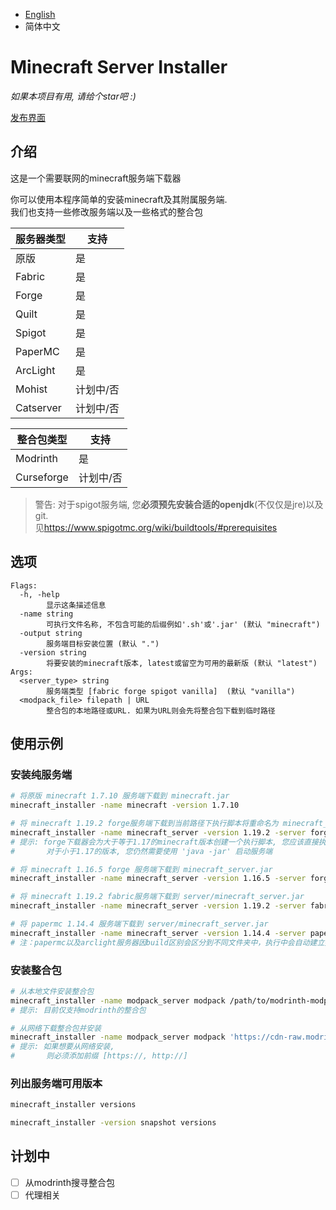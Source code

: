 
- [English](./README.MD)
- 简体中文

# Minecraft Server Installer

*如果本项目有用, 请给个star吧 :)*

[发布界面](https://github.com/kmcsr/server-installer/releases/)

## 介绍

这是一个需要联网的minecraft服务端下载器

你可以使用本程序简单的安装minecraft及其附属服务端.  
我们也支持一些修改服务端以及一些格式的整合包

| 服务器类型    | 支持  |
|-------------|-------|
| 原版         | 是    |
| Fabric      | 是    |
| Forge       | 是    |
| Quilt       | 是    |
| Spigot      | 是    |
| PaperMC     | 是    |
| ArcLight    | 是    |
| Mohist      | 计划中/否    |
| Catserver   | 计划中/否    |

| 整合包类型     | 支持     |
|--------------|----------|
| Modrinth     | 是       |
| Curseforge   | 计划中/否 |

> 警告: 对于spigot服务端, 您**必须预先安装合适的openjdk**(不仅仅是jre)以及git.  
>       见<https://www.spigotmc.org/wiki/buildtools/#prerequisites>

## 选项

```
Flags:
  -h, -help
        显示这条描述信息
  -name string
        可执行文件名称, 不包含可能的后缀例如'.sh'或'.jar' (默认 "minecraft")
  -output string
        服务端目标安装位置 (默认 ".")
  -version string
        将要安装的minecraft版本, latest或留空为可用的最新版 (默认 "latest")
Args:
  <server_type> string
        服务端类型 [fabric forge spigot vanilla]  (默认 "vanilla")
  <modpack_file> filepath | URL
        整合包的本地路径或URL. 如果为URL则会先将整合包下载到临时路径
```

## 使用示例

### 安装纯服务端

```sh
# 将原版 minecraft 1.7.10 服务端下载到 minecraft.jar
minecraft_installer -name minecraft -version 1.7.10
```

```sh
# 将 minecraft 1.19.2 forge服务端下载到当前路径下执行脚本将重命名为 minecraft_server.sh 及 windows下的minecraft_server.bat
minecraft_installer -name minecraft_server -version 1.19.2 -server forge
# 提示: forge下载器会为大于等于1.17的minecraft版本创建一个执行脚本, 您应该直接执行该脚本以启动服务端
#       对于小于1.17的版本, 您仍然需要使用 'java -jar' 启动服务端

# 将 minecraft 1.16.5 forge 服务端下载到 minecraft_server.jar
minecraft_installer -name minecraft_server -version 1.16.5 -server forge
```

```sh
# 将 minecraft 1.19.2 fabric服务端下载到 server/minecraft_server.jar
minecraft_installer -name minecraft_server -version 1.19.2 -server fabric -path server
```

```sh
# 将 papermc 1.14.4 服务端下载到 server/minecraft_server.jar
minecraft_installer -name minecraft_server -version 1.14.4 -server papermc
# 注：papermc以及arclight服务器因build区别会区分到不同文件夹中，执行中会自动建立并命名此server文件夹，更加方便识别
```

### 安装整合包

```sh
# 从本地文件安装整合包
minecraft_installer -name modpack_server modpack /path/to/modrinth-modpack.mrpack
# 提示: 目前仅支持modrinth的整合包
```

```sh
# 从网络下载整合包并安装
minecraft_installer -name modpack_server modpack 'https://cdn-raw.modrinth.com/data/sl6XzkCP/versions/i4agaPF2/Automation%20v3.3.mrpack'
# 提示: 如果想要从网络安装,
#       则必须添加前缀 [https://, http://]
```

### 列出服务端可用版本

```sh
minecraft_installer versions
```

```sh
minecraft_installer -version snapshot versions
```

## 计划中

- [ ] 从modrinth搜寻整合包
- [ ] 代理相关
